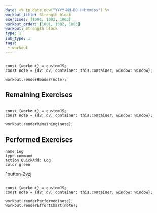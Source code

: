 ```yaml
---
date: <% tp.date.now("YYYY-MM-DD HH:mm:ss") %>
workout_title: Strength block
exercises: [1001, 1002, 1003]
workout_order: [1001, 1002, 1003]
workout: Strength block
type: 1
sub_type: 1
tags:
 - workout
---
```


```dataviewjs

const {workout} = customJS;
const note = {dv: dv, container: this.container, window: window};

workout.renderHeader(note);

```

## Remaining Exercises
```dataviewjs

const {workout} = customJS;
const note = {dv: dv, container: this.container, window: window};

workout.renderRemaining(note);

```

## Performed Exercises
```button
name Log
type command
action QuickAdd: Log
color green
```
^button-2vzj
```dataviewjs

const {workout} = customJS;
const note = {dv: dv, container: this.container, window: window};

workout.renderPerformed(note);
workout.renderEffortChart(note);

```
